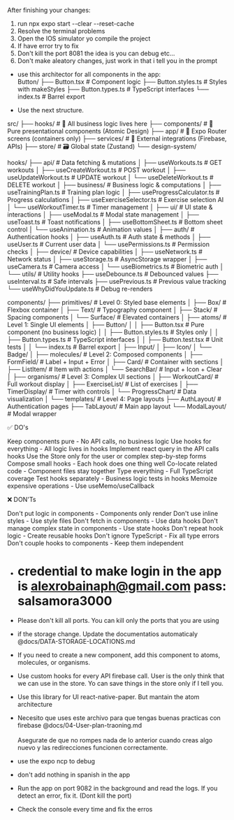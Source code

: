 After finishing your changes:

1. run npx expo start --clear --reset-cache
2. Resolve the terminal problems
3. Open the IOS simulator yo compile the project
4. If have error try to fix
5. Don't kill the port 8081 the idea is you can debug etc...
6. Don't make aleatory changes, just work in that i tell you in the prompt

- use this architector for all components in the app: \
  Button/
  ├── Button.tsx # Component logic
  ├── Button.styles.ts # Styles with makeStyles
  ├── Button.types.ts # TypeScript interfaces
  └── index.ts # Barrel export

- Use the next structure.

src/
├── hooks/ # 🎣 All business logic lives here
├── components/ # 🎨 Pure presentational components (Atomic Design)
├── app/ # 📱 Expo Router screens (containers only)
├── services/ # 🔧 External integrations (Firebase, APIs)
├── store/ # 🗃️ Global state (Zustand)
└── design-system/

hooks/
├── api/ # Data fetching & mutations
│ ├── useWorkouts.ts # GET workouts
│ ├── useCreateWorkout.ts # POST workout
│ ├── useUpdateWorkout.ts # UPDATE workout
│ └── useDeleteWorkout.ts # DELETE workout
│
├── business/ # Business logic & computations
│ ├── useTrainingPlan.ts # Training plan logic
│ ├── useProgressCalculator.ts # Progress calculations
│ ├── useExerciseSelector.ts # Exercise selection AI
│ └── useWorkoutTimer.ts # Timer management
│
├── ui/ # UI state & interactions
│ ├── useModal.ts # Modal state management
│ ├── useToast.ts # Toast notifications
│ ├── useBottomSheet.ts # Bottom sheet control
│ └── useAnimation.ts # Animation values
│
├── auth/ # Authentication hooks
│ ├── useAuth.ts # Auth state & methods
│ ├── useUser.ts # Current user data
│ └── usePermissions.ts # Permission checks
│
├── device/ # Device capabilities
│ ├── useNetwork.ts # Network status
│ ├── useStorage.ts # AsyncStorage wrapper
│ ├── useCamera.ts # Camera access
│ └── useBiometrics.ts # Biometric auth
│
└── utils/ # Utility hooks
├── useDebounce.ts # Debounced values
├── useInterval.ts # Safe intervals
├── usePrevious.ts # Previous value tracking
└── useWhyDidYouUpdate.ts # Debug re-renders

components/
├── primitives/ # Level 0: Styled base elements
│ ├── Box/ # Flexbox container
│ ├── Text/ # Typography component
│ ├── Stack/ # Spacing components
│ └── Surface/ # Elevated containers
│
├── atoms/ # Level 1: Single UI elements
│ ├── Button/
│ │ ├── Button.tsx # Pure component (no business logic)
│ │ ├── Button.styles.ts # Styles only
│ │ ├── Button.types.ts # TypeScript interfaces
│ │ ├── Button.test.tsx # Unit tests
│ │ └── index.ts # Barrel export
│ ├── Input/
│ ├── Icon/
│ └── Badge/
│
├── molecules/ # Level 2: Composed components
│ ├── FormField/ # Label + Input + Error
│ ├── Card/ # Container with sections
│ ├── ListItem/ # Item with actions
│ └── SearchBar/ # Input + Icon + Clear
│
├── organisms/ # Level 3: Complex UI sections
│ ├── WorkoutCard/ # Full workout display
│ ├── ExerciseList/ # List of exercises
│ ├── TimerDisplay/ # Timer with controls
│ └── ProgressChart/ # Data visualization
│
└── templates/ # Level 4: Page layouts
├── AuthLayout/ # Authentication pages
├── TabLayout/ # Main app layout
└── ModalLayout/ # Modal wrapper

✅ DO's

Keep components pure - No API calls, no business logic
Use hooks for everything - All logic lives in hooks
Implement react query in the API calls hooks
Use the Store only for the user or complex step-by-step forms
Compose small hooks - Each hook does one thing well
Co-locate related code - Component files stay together
Type everything - Full TypeScript coverage
Test hooks separately - Business logic tests in hooks
Memoize expensive operations - Use useMemo/useCallback

❌ DON'Ts

Don't put logic in components - Components only render
Don't use inline styles - Use style files
Don't fetch in components - Use data hooks
Don't manage complex state in components - Use state hooks
Don't repeat hook logic - Create reusable hooks
Don't ignore TypeScript - Fix all type errors
Don't couple hooks to components - Keep them independent

- # credential to make login in the app is alexrobainaph@gmail.com pass: salsamora3000
- Please don't kill all ports. You can kill only the ports that you are using
- if the storage change. Update the documentatios automaticaly @docs/DATA-STORAGE-LOCATIONS.md
- If you need to create a new component, add this component to atoms, molecules, or organisms.
- Use custom hooks for every API firebase call. User is the only think that we can use in the store. Yo can save things in the store only if I tell you.

- Use this library for UI react-native-paper. But mantain the atom architecture
- Necesito que uses este archivo para que tengas buenas practicas con firebase @docs/04-User-plan-traoning.md \
  \
  Asegurate de que no rompes nada de lo anterior cuando creas algo nuevo y las redirecciones funcionen correctamente.
- use the expo ncp to debug
- don't add nothing in spanish in the app
- Run the app on port 9082 in the background and read the logs. If you detect an error, fix it. (Dont kill the port)
- Check the console every time and fix the erros
